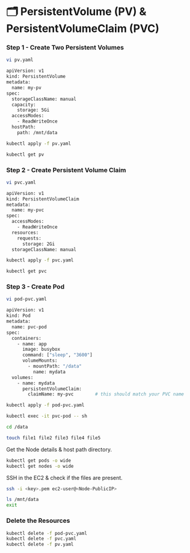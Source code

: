 # 🗂 PersistentVolume (PV) & PersistentVolumeClaim (PVC)

### Step 1 - Create Two Persistent Volumes
```sh
vi pv.yaml
```
```sh
apiVersion: v1
kind: PersistentVolume
metadata:
  name: my-pv
spec:
  storageClassName: manual
  capacity:
    storage: 5Gi
  accessModes:
    - ReadWriteOnce
  hostPath:
    path: /mnt/data
```
```sh
kubectl apply -f pv.yaml
```
```sh
kubectl get pv
```

### Step 2 - Create Persistent Volume Claim
```sh
vi pvc.yaml
```
```sh
apiVersion: v1
kind: PersistentVolumeClaim
metadata:
  name: my-pvc
spec:
  accessModes:
    - ReadWriteOnce
  resources:
    requests:
      storage: 2Gi
  storageClassName: manual
```
```sh
kubectl apply -f pvc.yaml
```
```sh
kubectl get pvc
```

### Step 3 - Create Pod
```sh
vi pod-pvc.yaml
```
```sh
apiVersion: v1
kind: Pod
metadata:
  name: pvc-pod
spec:
  containers:
    - name: app
      image: busybox
      command: ["sleep", "3600"]
      volumeMounts:
        - mountPath: "/data"
          name: mydata
  volumes:
    - name: mydata
      persistentVolumeClaim:
        claimName: my-pvc        # this should match your PVC name
```
```sh
kubectl apply -f pod-pvc.yaml
```
```sh
kubectl exec -it pvc-pod -- sh
```
```sh
cd /data
```
```sh
touch file1 file2 file3 file4 file5
```
Get the Node details & host path directory.
```sh
kubectl get pods -o wide
kubectl get nodes -o wide
```
SSH in the EC2 & check if the files are present.
```sh
ssh -i <key>.pem ec2-user@<Node-PublicIP>
```
```sh
ls /mnt/data
exit
```
### Delete the Resources
```sh
kubectl delete -f pod-pvc.yaml
kubectl delete -f pvc.yaml
kubectl delete -f pv.yaml
```
